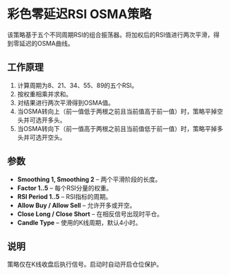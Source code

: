 # 彩色零延迟RSI OSMA策略

该策略基于五个不同周期RSI的组合振荡器。将加权后的RSI值进行两次平滑，得到零延迟的OSMA曲线。

## 工作原理

1. 计算周期为8、21、34、55、89的五个RSI。
2. 按权重相乘并求和。
3. 对结果进行两次平滑得到OSMA值。
4. 当OSMA转向上（前一值低于两根之前且当前值高于前一值）时，策略平掉空头并可选开多头。
5. 当OSMA转向下（前一值高于两根之前且当前值低于前一值）时，策略平掉多头并可选开空头。

## 参数

- **Smoothing 1, Smoothing 2** – 两个平滑阶段的长度。
- **Factor 1..5** – 每个RSI分量的权重。
- **RSI Period 1..5** – RSI指标的周期。
- **Allow Buy / Allow Sell** – 允许开多或开空。
- **Close Long / Close Short** – 在相反信号出现时平仓。
- **Candle Type** – 使用的K线周期，默认4小时。

## 说明

策略仅在K线收盘后执行信号。启动时自动开启仓位保护。
